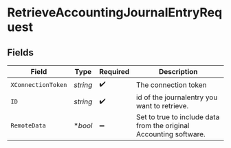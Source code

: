 # RetrieveAccountingJournalEntryRequest


## Fields

| Field                                                              | Type                                                               | Required                                                           | Description                                                        |
| ------------------------------------------------------------------ | ------------------------------------------------------------------ | ------------------------------------------------------------------ | ------------------------------------------------------------------ |
| `XConnectionToken`                                                 | *string*                                                           | :heavy_check_mark:                                                 | The connection token                                               |
| `ID`                                                               | *string*                                                           | :heavy_check_mark:                                                 | id of the journalentry you want to retrieve.                       |
| `RemoteData`                                                       | **bool*                                                            | :heavy_minus_sign:                                                 | Set to true to include data from the original Accounting software. |
